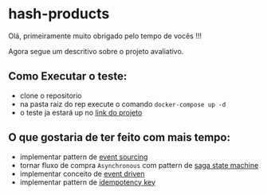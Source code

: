 # hash-products

Olá, primeiramente muito obrigado pelo tempo de vocês !!!

Agora segue um descritivo sobre o projeto avaliativo.

## Como Executar o teste:

- clone o repositorio
- na pasta raiz do rep execute o comando ```docker-compose up -d```
- o teste ja estará up no [link do projeto](http://localhost:5000/swagger)

## O que gostaria de ter feito com mais tempo:

- implementar pattern de [event sourcing](https://martinfowler.com/eaaDev/EventSourcing.html)
- tornar fluxo de compra ```Asynchronous``` com pattern de [saga state machine](https://dzone.com/articles/distributed-sagas-for-microservices) 
- implementar conceito de [event driven](https://martinfowler.com/articles/201701-event-driven.html)
- implementar pattern de [idempotency key](https://multithreaded.stitchfix.com/blog/2017/06/26/patterns-of-soa-idempotency-key)






